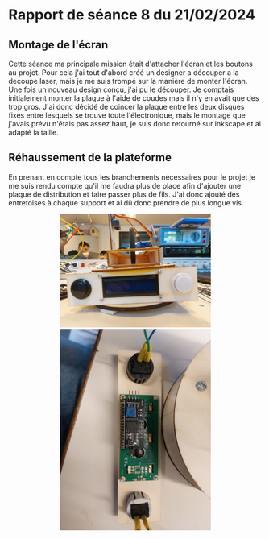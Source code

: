 # Rapport de séance 8 du 21/02/2024

## Montage de l'écran
Cette séance ma principale mission était d'attacher l'écran et les boutons au projet.
Pour cela j'ai tout d'abord créé un designer a découper a la decoupe laser, mais je me suis trompé sur la manière de monter l'écran. Une fois un nouveau design conçu, j'ai pu le découper. Je comptais initialement monter la plaque à l'aide de coudes mais il n'y en avait que des trop gros. J'ai donc décidé de coincer la plaque entre les deux disques fixes entre lesquels se trouve toute l'électronique, mais le montage que j'avais prévu n'étais pas assez haut, je suis donc retourné sur inkscape et ai adapté la taille.

## Réhaussement de la plateforme
En prenant en compte tous les branchements nécessaires pour le projet je me suis rendu compte qu'il me faudra plus de place afin d'ajouter une plaque de distribution et faire passer plus de fils. J'ai donc ajouté des entretoises à chaque support et ai dû donc prendre de plus longue vis.

<p align="middle">
    <img src="/Images Diverses/ecran monte.jpg" width="300" />
    <img src="/Images Diverses/ecran arriere.jpg" width="300" />
</p>
